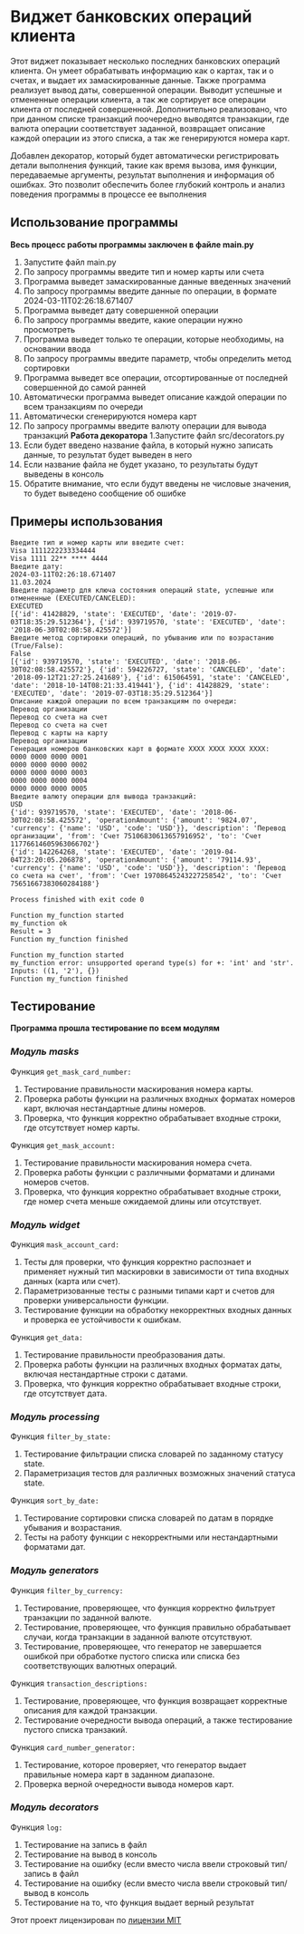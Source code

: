 # Виджет банковских операций клиента
Этот виджет показывает несколько последних банковских операций клиента. 
Он умеет обрабатывать информацию как о картах, так и о счетах, и выдает их замаскированные данные. 
Также программа реализует вывод даты, совершенной операции. Выводит успешные и отмененные операции клиента, а так же сортирует все операции клиента от последней совершенной.
Дополнительно реализовано, что при данном списке транзакций поочередно выводятся транзакции, где валюта операции соответствует заданной,
возвращает описание каждой операции из этого списка, а так же генерируются номера карт. 

Добавлен декоратор, который будет автоматически регистрировать детали выполнения функций, такие как время вызова, имя функции, передаваемые аргументы, результат выполнения и информация об ошибках. Это позволит обеспечить более глубокий контроль и анализ поведения программы в процессе ее выполнения

## Использование программы
**Весь процесс работы программы заключен в файле main.py**
1. Запустите файл main.py
2. По запросу программы введите тип и номер карты или счета
3. Программа выведет замаскированные данные введенных значений
4. По запросу программы введите данные по операции, в формате 2024-03-11T02:26:18.671407
5. Программа выведет дату совершенной операции
6. По запросу программы введите, какие операции нужно просмотреть
7. Программа выведет только те операции, которые необходимы, на основании ввода
8. По запросу программы введите параметр, чтобы определить метод сортировки
9. Программа выведет все операции, отсортированные от последней совершенной до самой ранней
10. Автоматически программа выведет описание каждой операции по всем транзакциям по очереди
11. Автоматически сгенерируются номера карт
12. По запросу программы введите валюту операции для вывода транзакций
**Работа декоратора**
1.Запустите файл src/decorators.py
1. Если будет введено название файла, в который нужно записать данные, то результат будет выведен в него
2. Если название файла не будет указано, то результаты будут выведены в консоль
3. Обратите внимание, что если будут введены не числовые значения, то будет выведено сообщение об ошибке


## Примеры использования
```
Введите тип и номер карты или введите счет:
Visa 1111222233334444
Visa 1111 22** **** 4444
Введите дату:
2024-03-11T02:26:18.671407
11.03.2024
Введите параметр для ключа состояния операций state, успешные или отмененные (EXECUTED/CANCELED):
EXECUTED
[{'id': 41428829, 'state': 'EXECUTED', 'date': '2019-07-03T18:35:29.512364'}, {'id': 939719570, 'state': 'EXECUTED', 'date': '2018-06-30T02:08:58.425572'}]
Введите метод сортировки операций, по убыванию или по возрастанию (True/False):
False
[{'id': 939719570, 'state': 'EXECUTED', 'date': '2018-06-30T02:08:58.425572'}, {'id': 594226727, 'state': 'CANCELED', 'date': '2018-09-12T21:27:25.241689'}, {'id': 615064591, 'state': 'CANCELED', 'date': '2018-10-14T08:21:33.419441'}, {'id': 41428829, 'state': 'EXECUTED', 'date': '2019-07-03T18:35:29.512364'}]
Описание каждой операции по всем транзакциям по очереди:
Перевод организации
Перевод со счета на счет
Перевод со счета на счет
Перевод с карты на карту
Перевод организации
Генерация номеров банковских карт в формате XXXX XXXX XXXX XXXX:
0000 0000 0000 0001
0000 0000 0000 0002
0000 0000 0000 0003
0000 0000 0000 0004
0000 0000 0000 0005
Введите валюту операции для вывода транзакций:
USD
{'id': 939719570, 'state': 'EXECUTED', 'date': '2018-06-30T02:08:58.425572', 'operationAmount': {'amount': '9824.07', 'currency': {'name': 'USD', 'code': 'USD'}}, 'description': 'Перевод организации', 'from': 'Счет 75106830613657916952', 'to': 'Счет 11776614605963066702'}
{'id': 142264268, 'state': 'EXECUTED', 'date': '2019-04-04T23:20:05.206878', 'operationAmount': {'amount': '79114.93', 'currency': {'name': 'USD', 'code': 'USD'}}, 'description': 'Перевод со счета на счет', 'from': 'Счет 19708645243227258542', 'to': 'Счет 75651667383060284188'}

Process finished with exit code 0
```
```
Function my_function started
my_function ok
Result = 3
Function my_function finished
```
```
Function my_function started
my_function error: unsupported operand type(s) for +: 'int' and 'str'. Inputs: ((1, '2'), {})
Function my_function finished
```

## Тестирование
**Программа прошла тестирование по всем модулям**

### *Модуль masks*

Функция `get_mask_card_number:`
1. Тестирование правильности маскирования номера карты.
2. Проверка работы функции на различных входных форматах номеров карт, включая нестандартные длины номеров.
3. Проверка, что функция корректно обрабатывает входные строки, где отсутствует номер карты.

Функция `get_mask_account:`
1. Тестирование правильности маскирования номера счета.
2. Проверка работы функции с различными форматами и длинами номеров счетов.
3. Проверка, что функция корректно обрабатывает входные строки, где номер счета меньше ожидаемой длины или отсутствует.

### *Модуль widget*

Функция `mask_account_card:`
1. Тесты для проверки, что функция корректно распознает и применяет нужный тип маскировки в зависимости от типа входных данных (карта или счет).
2. Параметризованные тесты с разными типами карт и счетов для проверки универсальности функции.
3. Тестирование функции на обработку некорректных входных данных и проверка ее устойчивости к ошибкам.

Функция `get_data:`
1. Тестирование правильности преобразования даты.
2. Проверка работы функции на различных входных форматах даты, включая нестандартные строки с датами.
3. Проверка, что функция корректно обрабатывает входные строки, где отсутствует дата.

### *Модуль processing*

Функция `filter_by_state:`
1. Тестирование фильтрации списка словарей по заданному статусу state.
3. Параметризация тестов для различных возможных значений статуса state.

Функция `sort_by_date:`
1. Тестирование сортировки списка словарей по датам в порядке убывания и возрастания.
3. Тесты на работу функции с некорректными или нестандартными форматами дат.

### *Модуль generators*

Функция `filter_by_currency:`
1. Тестирование, проверяющее, что функция корректно фильтрует транзакции по заданной валюте.
2. Тестирование, проверяющее, что функция правильно обрабатывает случаи, когда транзакции в заданной валюте отсутствуют.
3. Тестирование, проверяющее, что генератор не завершается ошибкой при обработке пустого списка или списка без соответствующих валютных операций.

Функция `transaction_descriptions:`
1. Тестирование, проверяющее, что функция возвращает корректные описания для каждой транзакции.
2. Тестирование очередности вывода операций, а также тестирование пустого списка транзакий.

Функция `card_number_generator:`
1. Тестирование, которое проверяет, что генератор выдает правильные номера карт в заданном диапазоне.
2. Проверка верной очередности вывода номеров карт.

### *Модуль decorators*

Функция `log:`
1. Тестирование на запись в файл
2. Тестирование на вывод в консоль
3. Тестирование на ошибку (если вместо числа ввели строковый тип/ запись в файл
4. Тестирование на ошибку (если вместо числа ввели строковый тип/ вывод в консоль
5. Тестирование на то, что функция выдает верный результат


Этот проект лицензирован по [лицензии MIT](LICENSE)